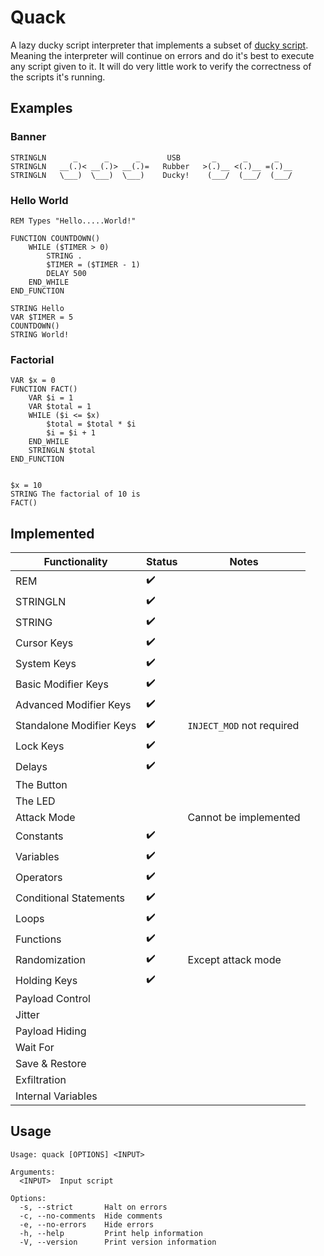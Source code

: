 # Quack
A lazy ducky script interpreter that implements a subset of [ducky script](https://docs.hak5.org/hak5-usb-rubber-ducky/ducky-script-quick-reference). Meaning the interpreter will continue on errors and do it's best to execute any script given to it. It will do very little work to verify the correctness of the scripts it's running.

## Examples

### Banner
```
STRINGLN      _      _      _      USB       _      _      _
STRINGLN   __(.)< __(.)> __(.)=   Rubber   >(.)__ <(.)__ =(.)__
STRINGLN   \___)  \___)  \___)    Ducky!    (___/  (___/  (___/
```

### Hello World
```
REM Types "Hello.....World!"

FUNCTION COUNTDOWN()
    WHILE ($TIMER > 0)
        STRING .
        $TIMER = ($TIMER - 1)
        DELAY 500
    END_WHILE
END_FUNCTION

STRING Hello
VAR $TIMER = 5
COUNTDOWN()
STRING World!
```

### Factorial
```
VAR $x = 0
FUNCTION FACT()
    VAR $i = 1
    VAR $total = 1
    WHILE ($i <= $x)
        $total = $total * $i
        $i = $i + 1
    END_WHILE
    STRINGLN $total
END_FUNCTION


$x = 10
STRING The factorial of 10 is 
FACT()
```

## Implemented
|Functionality|Status|Notes|
|-------------|------|-----|
|REM|✔️||
|STRINGLN|✔️||
|STRING|✔️||
|Cursor Keys|✔️||
|System Keys|✔️||
|Basic Modifier Keys|✔️||
|Advanced Modifier Keys|✔️||
|Standalone Modifier Keys|✔️|```INJECT_MOD``` not required|
|Lock Keys|✔️||
|Delays|✔️||
|The Button|||
|The LED|||
|Attack Mode||Cannot be implemented|
|Constants|✔️||
|Variables|✔️||
|Operators|✔️||
|Conditional Statements|✔️||
|Loops|✔️||
|Functions|✔️||
|Randomization|✔️|Except attack mode|
|Holding Keys|✔️||
|Payload Control|||
|Jitter|||
|Payload Hiding|||
|Wait For|||
|Save & Restore|||
|Exfiltration|||
|Internal Variables|||



## Usage
```
Usage: quack [OPTIONS] <INPUT>

Arguments:
  <INPUT>  Input script

Options:
  -s, --strict       Halt on errors
  -c, --no-comments  Hide comments
  -e, --no-errors    Hide errors
  -h, --help         Print help information
  -V, --version      Print version information
```